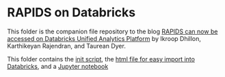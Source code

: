 # RAPIDS on Databricks

This folder is the companion file repository to the blog [RAPIDS can now be accessed on Databricks Unified Analytics Platform](https://medium.com/rapids-ai/rapids-can-now-be-accessed-on-databricks-unified-analytics-platform-666e42284bd1) by Ikroop Dhillon, Karthikeyan Rajendran, and Taurean Dyer.

This folder contains the [init script](https://github.com/rapidsai/notebooks-extended/blob/master/blog_notebooks/databricks/RAPIDS%20Init%20Script.html), the [html file for easy import into Databricks](https://github.com/rapidsai/notebooks-extended/blob/master/blog_notebooks/databricks/RAPIDS_PCA_demo_avro_read.html), and a [Jupyter notebook](https://github.com/rapidsai/notebooks-extended/blob/master/blog_notebooks/databricks/RAPIDS_PCA_demo_avro_read.ipynb)
